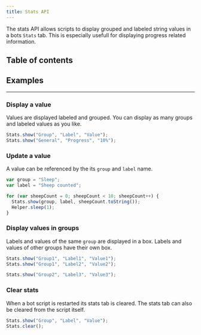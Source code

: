 ```yaml
---
title: Stats API
---
```


The stats API allows scripts to display grouped and labeled string values in a bots `Stats` tab. This is especially usefull for displaying progress related information.

## Table of contents

## Examples

---

### Display a value

Values are displayed labeled and grouped. You can display as many groups and labeled values as you like.

```javascript
Stats.show("Group", "Label", "Value");
Stats.show("General", "Progress", "10%");
```

### Update a value

A value can be referenced by the its `group` and `label` name.

```javascript
var group = "Sleep";
var label = "Sheep counted";

for (var sheepCount = 0; sheepCount < 10; sheepCount++) {
  Stats.show(group, label, sheepCount.toString());
  Helper.sleep(1);
}
```

### Display values in groups

Labels and values of the same `group` are displayed in a box. Labels and values of other groups have their own box.

```javascript
Stats.show("Group1", "Label1", "Value1");
Stats.show("Group1", "Label2", "Value2");

Stats.show("Group2", "Label3", "Value3");
```

### Clear stats

When a bot script is restarted its stats tab is cleared. The stats tab can also be cleared from the script itself.

```javascript
Stats.show("Group", "Label", "Value");
Stats.clear();
```
